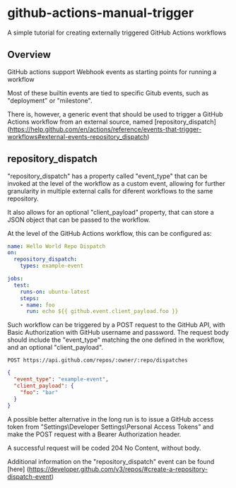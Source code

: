 # github-actions-manual-trigger

A simple tutorial for creating externally triggered GitHub Actions workflows

## Overview

GitHub actions support Webhook events as starting points for running a workflow

Most of these builtin events are tied to specific Gitub events, such as "deployment" or "milestone".

There is, however, a generic event that should be used to trigger a GitHub Actions workflow from an external source, named [repository_dispatch] (https://help.github.com/en/actions/reference/events-that-trigger-workflows#external-events-repository_dispatch)

## repository_dispatch

"repository_dispatch" has a property called "event_type" that can be invoked at the level of the workflow as a custom event, allowing for further granularity in multiple external calls for diferent workflows to the same repository.

It also allows for an optional "client_payload" property, that can store a JSON object that can be passed to the workflow.

At the level of the GitHub Actions workflow, this can be configured as:

```yml
name: Hello World Repo Dispatch
on:
  repository_dispatch:
    types: example-event

jobs:
  test:
    runs-on: ubuntu-latest
    steps:
    - name: foo
      run: echo ${{ github.event.client_payload.foo }}
```

Such workflow can be triggered by a POST request to the GitHub API, with Basic Authorization with GitHub username and password. The request body should include the "event_type" matching the one defined in the workflow, and an optional "client_payload".

```
POST https://api.github.com/repos/:owner/:repo/dispatches
```

```json
{
  "event_type": "example-event",
  "client_payload": {
    "foo": "bar"
  }
}
```

A possible better alternative in the long run is to issue a GitHub access token from "Settings\Developer Settings\Personal Access Tokens" and make the POST request with a Bearer Authorization header.

A successful request will be coded 204 No Content, without body.

Additional information on the "repository_dispatch" event can be found [here] (https://developer.github.com/v3/repos/#create-a-repository-dispatch-event)